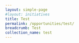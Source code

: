 ```yaml
---
layout: simple-page
#layout: initiatives
title: Test
permalink: /opportunities/test/
breadcrumb: Test
collection_name: test
---
```

